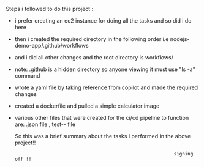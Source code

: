 Steps i followed to do this project :
- i prefer creating an ec2 instance for doing all the tasks and so did i do here
- then i created the required directory in the following order i.e nodejs-demo-app/.github/workflows
- and i did all other changes and the root directory  is workflows/
- note: .github is a hidden directory  so anyone viewing it must use "ls -a" command
- wrote a yaml file by taking reference from copilot and made the required changes
- created a dockerfile and pulled a simple calculator image
- various other files that were created for the ci/cd pipeline to function are: .json file , test-- file

  So this was a brief summary about the tasks i performed in the above project!!

                                                                signing off !!
